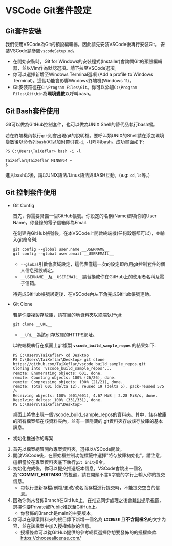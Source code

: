 # VSCode Git套件設定

## Git套件安裝

我們使用VSCode為Git的預設編輯器。因此請先安裝VSCode後再行安裝Git。
安裝VSCode請參閱`vscodeSetup.md`。

 - 在開始安裝時，Git for Windows的安裝程式(Installer)會詢問Git的預設編輯器，並以Vim作為默認選項。請下拉至VSCode選項。 
 - 你可以選擇新增至Windows Terminal選項 (Add a profile to Windows Terminal)。這個功能會影響Windows終端機(Windows 11)。
 - Git安裝路徑在`C:\Program Files\Git`。你可以添加`C:\Program Files\Git\bin`為**環境變數**以呼叫bash。

## Git Bash套件使用

Git可以做為GitHub控制套件，也可以做為UNIX Shell的替代品執行bash檔。

若在終端機內執行`git`則會出現git的說明檔。要呼叫類UNIX的Shell請在添加環境變數後以命令列`bash`(可以加附帶引數`-i`,  `-l`)呼叫bash。成功畫面如下:

```
PS C:\Users\TaiXeflar> bash -i -l

TaiXeflar@TaiXeflar MINGW64 ~
$ 
```
進入bash以後，請以UNIX語法/Linux語法與BASH互動。(e.g: `cd`, `ls`等。)

## Git 控制套件使用

- Git Config

    首先，你需要具備一個GitHub帳號。你設定的名稱(Name)即為你的User Name，你登錄的電子信箱即為Email.

    在創建完GitHub帳號後，在本VSCode上開啟終端機(任何殼層都可以)，並輸入git命令列:
    ```
    git config --global user.name __USERNAME__
    git config --global user.email __USEREMAIL__
    ```
     - `--global`引數會廣域設定，這代表僅這一次的設定即啟用git控制套件的個人信息預設綁定。
     - `__USERNAME__`及`__USEREMAIL__`請替換成你在GitHub上的使用者名稱及電子信箱。

    待完成GitHub帳號綁定後，在VSCode內左下角完成GitHub帳號連動。

- Git Clone

    若是你要複製存放庫，請在目的地資料夾以終端執行git:

    ```
    git clone __URL__
    ```
     - `__URL__`為該git存放庫的HTTPS網址。
    
    以終端機執行在桌面上git複製 **`vscode_build_sample_repos`** 的結果如下:

    ```
    PS C:\Users\TaiXeflar> cd Desktop
    PS C:\Users\TaiXeflar\Desktop> git clone https://github.com/TaiXeflar/vscode_build_sample_repos.git
    Cloning into 'vscode_build_sample_repos'...
    remote: Enumerating objects: 601, done.
    remote: Counting objects: 100% (26/26), done.
    remote: Compressing objects: 100% (21/21), done.
    remote: Total 601 (delta 12), reused 19 (delta 5), pack-reused 575
    /s
    Receiving objects: 100% (601/601), 4.67 MiB | 2.28 MiB/s, done.
    Resolving deltas: 100% (331/331), done.
    PS C:\Users\TaiXeflar\Desktop>
    ```
    桌面上將會出現一個vscode_build_sample_repos的資料夾。其中，該存放庫的所有檔案都在該資料夾內，並有一個隱藏的.git資料夾存放該存放庫的基本訊息。

- 初始化推送你的專案

 1. 首先以檔案總管開啟專案資料夾，選擇以VSCode開啟。
 2. 開啟VSCode後，在原始檔控制功能標籤中選擇"將存放庫初始化"。請注意，這相當於在專案資料夾底下執行`git init`指令。
 3. 初始化完成後，你可以提交推送版本信息，VSCode會跳出一個名為"**COMMIT_EDITMSG**"的視窗，請在開頭不含#字號的字行上輸入你的提交信息。
     - 每執行更新存檔/刪檔/更改/改名而存檔進行提交時，不能提交空白的信息。
 4. 因為你尚未發佈Branch在GitHub上，在推送同步處理之後會跳出提示視窗，選擇你要Private或Public推送至GitHub上。
     - 你發佈的Branch是main的主要版本。
 5. 你可以在專案資料夾的根目錄下新增一個名為 **`LICENSE`** 且**不含副檔名**的文字內容，並在該檔案中加入授權條款的信息。
     - 授權條款可以從GitHub提供的參考網頁選擇你想要發佈的的授權條款: https://choosealicense.com/
